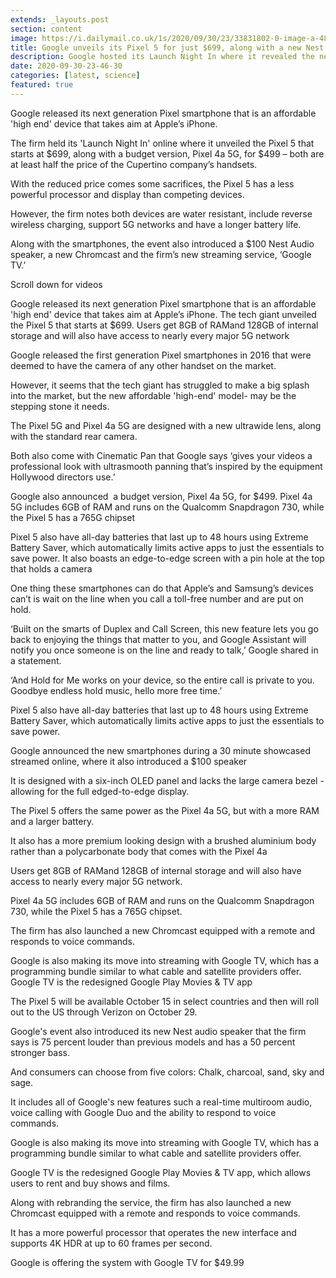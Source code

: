 ```yaml
---
extends: _layouts.post
section: content
image: https://i.dailymail.co.uk/1s/2020/09/30/23/33831802-0-image-a-48_1601504793159.jpg 
title: Google unveils its Pixel 5 for just $699, along with a new Nest Audio speaker and Chromecast 
description: Google hosted its Launch Night In where it revealed the new Pixel 5 starting at $699, along with a new Nest Audio speak and Chromecast that comes with a remote for the first time.. 
date: 2020-09-30-23-46-30 
categories: [latest, science] 
featured: true 
--- 
```

Google released its next generation Pixel smartphone that is an affordable 'high end' device that takes aim at Apple’s iPhone.

The firm held its 'Launch Night In' online where it unveiled the Pixel 5 that starts at $699, along with a budget version, Pixel 4a 5G, for $499 – both are at least half the price of the Cupertino company’s handsets.

With the reduced price comes some sacrifices, the Pixel 5 has a less powerful processor and display than competing devices.

However, the firm notes both devices are water resistant, include reverse wireless charging, support 5G networks and have a longer battery life.

Along with the smartphones, the event also introduced a $100 Nest Audio speaker, a new Chromcast and the firm’s new streaming service, ‘Google TV.’

Scroll down for videos 

Google released its next generation Pixel smartphone that is an affordable 'high end' device that takes aim at Apple’s iPhone. The tech giant unveiled the Pixel 5 that starts at $699. Users get 8GB of RAMand 128GB of internal storage and will also have access to nearly every major 5G network

Google released the first generation Pixel smartphones in 2016 that were deemed to have the camera of any other handset on the market.

However, it seems that the tech giant has struggled to make a big splash into the market, but the new affordable 'high-end' model- may be the stepping stone it needs.

The Pixel 5G and Pixel 4a 5G are designed with a new ultrawide lens, along with the standard rear camera.

Both also come with Cinematic Pan that Google says ‘gives your videos a professional look with ultrasmooth panning that’s inspired by the equipment Hollywood directors use.’

Google also announced  a budget version, Pixel 4a 5G, for $499. Pixel 4a 5G includes 6GB of RAM and runs on the Qualcomm Snapdragon 730, while the Pixel 5 has a 765G chipset

Pixel 5 also have all-day batteries that last up to 48 hours using Extreme Battery Saver, which automatically limits active apps to just the essentials to save power. It also boasts an edge-to-edge screen with a pin hole at the top that holds a camera

One thing these smartphones can do that Apple’s and Samsung’s devices can’t is wait on the line when you call a toll-free number and are put on hold.

‘Built on the smarts of Duplex and Call Screen, this new feature lets you go back to enjoying the things that matter to you, and Google Assistant will notify you once someone is on the line and ready to talk,’ Google shared in a statement.

‘And Hold for Me works on your device, so the entire call is private to you. Goodbye endless hold music, hello more free time.’ 

Pixel 5 also have all-day batteries that last up to 48 hours using Extreme Battery Saver, which automatically limits active apps to just the essentials to save power.



Google announced the new smartphones during a 30 minute showcased streamed online, where it also introduced a $100 speaker

It is designed with a six-inch OLED panel and lacks the large camera bezel - allowing for the full edged-to-edge display. 

The Pixel 5 offers the same power as the Pixel 4a 5G, but with a more RAM and a larger battery.

It also has a more premium looking design with a brushed aluminium body rather than a polycarbonate body that comes with the Pixel 4a

Users get 8GB of RAMand 128GB of internal storage and will also have access to nearly every major 5G network.

Pixel 4a 5G includes 6GB of RAM and runs on the Qualcomm Snapdragon 730, while the Pixel 5 has a 765G chipset.

The firm has also launched a new Chromcast equipped with a remote and responds to voice commands.

Google is also making its move into streaming with Google TV, which has a programming bundle similar to what cable and satellite providers offer. Google TV is the redesigned Google Play Movies & TV app

The Pixel 5 will be available October 15 in select countries and then will roll out to the US through Verizon on October 29.

Google's event also introduced its new Nest audio speaker that the firm says is 75 percent louder than previous models and has a 50 percent stronger bass. 

And consumers can choose from five colors: Chalk, charcoal, sand, sky and sage.

It includes all of Google's new features such a real-time multiroom audio, voice calling with Google Duo and the ability to respond to voice commands. 

Google is also making its move into streaming with Google TV, which has a programming bundle similar to what cable and satellite providers offer.

Google TV is the redesigned Google Play Movies & TV app, which allows users to rent and buy shows and films.

Along with rebranding the service, the firm has also launched a new Chromcast equipped with a remote and responds to voice commands.

It has a more powerful processor that operates the new interface and supports 4K HDR at up to 60 frames per second.

Google is offering the system with Google TV for $49.99

